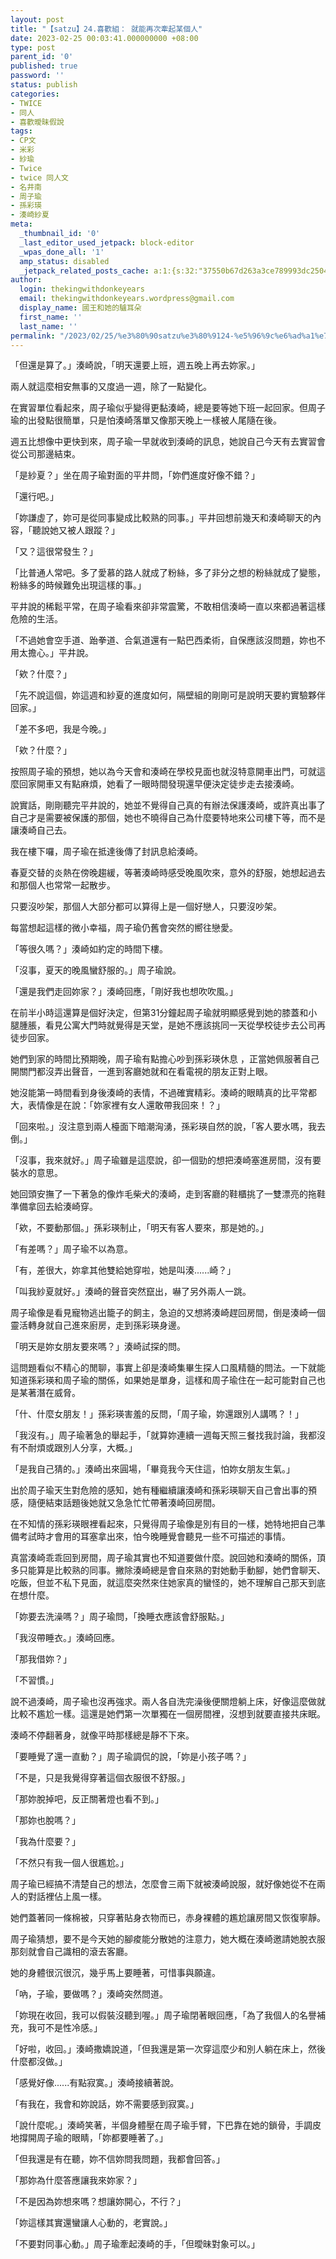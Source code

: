 ```yaml
---
layout: post
title: "【satzu】24.喜歡組： 就能再次牽起某個人"
date: 2023-02-25 00:03:41.000000000 +08:00
type: post
parent_id: '0'
published: true
password: ''
status: publish
categories:
- TWICE
- 同人
- 喜歡曖昧假說
tags:
- CP文
- 米彩
- 紗瑜
- Twice
- twice 同人文
- 名井南
- 周子瑜
- 孫彩瑛
- 湊崎紗夏
meta:
  _thumbnail_id: '0'
  _last_editor_used_jetpack: block-editor
  _wpas_done_all: '1'
  amp_status: disabled
  _jetpack_related_posts_cache: a:1:{s:32:"37550b67d263a3ce789993dc25046c5f";a:2:{s:7:"expires";i:1736454907;s:7:"payload";a:6:{i:0;a:1:{s:2:"id";i:3572;}i:1;a:1:{s:2:"id";i:3556;}i:2;a:1:{s:2:"id";i:3488;}i:3;a:1:{s:2:"id";i:3516;}i:4;a:1:{s:2:"id";i:3478;}i:5;a:1:{s:2:"id";i:3483;}}}}
author:
  login: thekingwithdonkeyears
  email: thekingwithdonkeyears.wordpress@gmail.com
  display_name: 國王和她的驢耳朵
  first_name: ''
  last_name: ''
permalink: "/2023/02/25/%e3%80%90satzu%e3%80%9124-%e5%96%9c%e6%ad%a1%e7%b5%84%ef%bc%9a-%e5%b0%b1%e8%83%bd%e5%86%8d%e6%ac%a1%e7%89%bd%e8%b5%b7%e6%9f%90%e5%80%8b%e4%ba%ba/"
---
```


「但還是算了。」湊崎說，「明天還要上班，週五晚上再去妳家。」

兩人就這麼相安無事的又度過一週，除了一點變化。

在實習單位看起來，周子瑜似乎變得更黏湊崎，總是要等她下班一起回家。但周子瑜的出發點很簡單，只是怕湊崎落單又像那天晚上一樣被人尾隨在後。

週五比想像中更快到來，周子瑜一早就收到湊崎的訊息，她說自己今天有去實習會從公司那邊結束。

「是紗夏？」坐在周子瑜對面的平井問，「妳們進度好像不錯？」

「還行吧。」

「妳謙虛了，妳可是從同事變成比較熟的同事。」平井回想前幾天和湊崎聊天的內容，「聽說她又被人跟蹤？」

「又？這很常發生？」

「比普通人常吧。多了愛慕的路人就成了粉絲，多了非分之想的粉絲就成了變態，粉絲多的時候難免出現這樣的事。」

平井說的稀鬆平常，在周子瑜看來卻非常震驚，不敢相信湊崎一直以來都過著這樣危險的生活。

「不過她會空手道、跆拳道、合氣道還有一點巴西柔術，自保應該沒問題，妳也不用太擔心。」平井說。

「欸？什麼？」

「先不說這個，妳這週和紗夏的進度如何，隔壁組的剛剛可是說明天要約實驗夥伴回家。」

「差不多吧，我是今晚。」

「欸？什麼？」

按照周子瑜的預想，她以為今天會和湊崎在學校見面也就沒特意開車出門，可就這麼回家開車又有點麻煩，她看了一眼時間發現還早便決定徒步走去接湊崎。

說實話，剛剛聽完平井說的，她並不覺得自己真的有辦法保護湊崎，或許真出事了自己才是需要被保護的那個，她也不曉得自己為什麼要特地來公司樓下等，而不是讓湊崎自己去。

我在樓下囉，周子瑜在抵達後傳了封訊息給湊崎。

春夏交替的炎熱在傍晚趨緩，等著湊崎時感受晚風吹來，意外的舒服，她想起過去和那個人也常常一起散步。

只要沒吵架，那個人大部分都可以算得上是一個好戀人，只要沒吵架。

每當想起這樣的微小幸福，周子瑜仍舊會突然的嚮往戀愛。

「等很久嗎？」湊崎如約定的時間下樓。

「沒事，夏天的晚風蠻舒服的。」周子瑜說。

「還是我們走回妳家？」湊崎回應，「剛好我也想吹吹風。」

在前半小時這還算是個好決定，但第31分鐘起周子瑜就明顯感覺到她的膝蓋和小腿腫脹，看見公寓大門時就覺得是天堂，是她不應該挑同一天從學校徒步去公司再徒步回家。

她們到家的時間比預期晚，周子瑜有點擔心吵到孫彩瑛休息 ，正當她佩服著自己開關門都沒弄出聲音，一進到客廳她就和在看電視的朋友正對上眼。

她沒能第一時間看到身後湊崎的表情，不過確實精彩。湊崎的眼睛真的比平常都大，表情像是在說：「妳家裡有女人還敢帶我回來！？」

「回來啦。」沒注意到兩人檯面下暗潮洶湧，孫彩瑛自然的說，「客人要水嗎，我去倒。」

「沒事，我來就好。」周子瑜雖是這麼說，卻一個勁的想把湊崎塞進房間，沒有要裝水的意思。

她回頭安撫了一下著急的像炸毛柴犬的湊崎，走到客廳的鞋櫃挑了一雙漂亮的拖鞋準備拿回去給湊崎穿。

「欸，不要動那個。」孫彩瑛制止，「明天有客人要來，那是她的。」

「有差嗎？」周子瑜不以為意。

「有，差很大，妳拿其他雙給她穿啦，她是叫湊......崎？」

「叫我紗夏就好。」湊崎的聲音突然竄出，嚇了另外兩人一跳。

周子瑜像是看見寵物逃出籠子的飼主，急迫的又想將湊崎趕回房間，倒是湊崎一個靈活轉身就自己進來廚房，走到孫彩瑛身邊。

「明天是妳女朋友要來嗎？」湊崎試探的問。

這問題看似不精心的閒聊，事實上卻是湊崎集畢生探人口風精髓的問法。一下就能知道孫彩瑛和周子瑜的關係，如果她是單身，這樣和周子瑜住在一起可能對自己也是某著潛在威脅。

「什、什麼女朋友！」孫彩瑛害羞的反問，「周子瑜，妳還跟別人講嗎？！」

「我沒有。」周子瑜著急的舉起手，「就算妳連續一週每天照三餐找我討論，我都沒有不耐煩或跟別人分享，大概。」

「是我自己猜的。」湊崎出來圓場，「畢竟我今天住這，怕妳女朋友生氣。」

出於周子瑜天生對危險的感知，她有種繼續讓湊崎和孫彩瑛聊天自己會出事的預感，隨便結束話題後她就又急急忙忙帶著湊崎回房間。

在不知情的孫彩瑛眼裡看起來，只覺得周子瑜像是別有目的一樣，她特地把自己準備考試時才會用的耳塞拿出來，怕今晚睡覺會聽見一些不可描述的事情。

真當湊崎乖乖回到房間，周子瑜其實也不知道要做什麼。說回她和湊崎的關係，頂多只能算是比較熟的同事。撇除湊崎總是會自來熟的對她動手動腳，她們會聊天、吃飯，但並不私下見面，就這麼突然來住她家真的蠻怪的，她不理解自己那天到底在想什麼。

「妳要去洗澡嗎？」周子瑜問，「換睡衣應該會舒服點。」

「我沒帶睡衣。」湊崎回應。

「那我借妳？」

「不習慣。」

說不過湊崎，周子瑜也沒再強求。兩人各自洗完澡後便關燈躺上床，好像這麼做就比較不尷尬一樣。這還是她們第一次單獨在一個房間裡，沒想到就要直接共床眠。

湊崎不停翻著身，就像平時那樣總是靜不下來。

「要睡覺了還一直動？」周子瑜調侃的說，「妳是小孩子嗎？」

「不是，只是我覺得穿著這個衣服很不舒服。」

「那妳脫掉吧，反正關著燈也看不到。」

「那妳也脫嗎？」

「我為什麼要？」

「不然只有我一個人很尷尬。」

周子瑜已經搞不清楚自己的想法，怎麼會三兩下就被湊崎說服，就好像她從不在兩人的對話裡佔上風一樣。

她們蓋著同一條棉被，只穿著貼身衣物而已，赤身裸體的尷尬讓房間又恢復寧靜。

周子瑜猜想，要不是今天她的腳痠能分散她的注意力，她大概在湊崎邀請她脫衣服那刻就會自己識相的滾去客廳。

她的身體很沉很沉，幾乎馬上要睡著，可惜事與願違。

「吶，子瑜，要做嗎？」湊崎突然問道。

「妳現在收回，我可以假裝沒聽到喔。」周子瑜閉著眼回應，「為了我個人的名譽補充，我可不是性冷感。」

「好啦，收回。」湊崎撒嬌說道，「但我還是第一次穿這麼少和別人躺在床上，然後什麼都沒做。」

「感覺好像......有點寂寞。」湊崎接續著說。

「有我在，我會和妳說話，妳不需要感到寂寞。」

「說什麼呢。」湊崎笑著，半個身體壓在周子瑜手臂，下巴靠在她的鎖骨，手調皮地撐開周子瑜的眼睛，「妳都要睡著了。」

「但我還是有在聽，妳不信妳問我問題，我都會回答。」

「那妳為什麼答應讓我來妳家？」

「不是因為妳想來嗎？想讓妳開心，不行？」

「妳這樣其實還蠻讓人心動的，老實說。」

「不要對同事心動。」周子瑜牽起湊崎的手，「但曖昧對象可以。」
